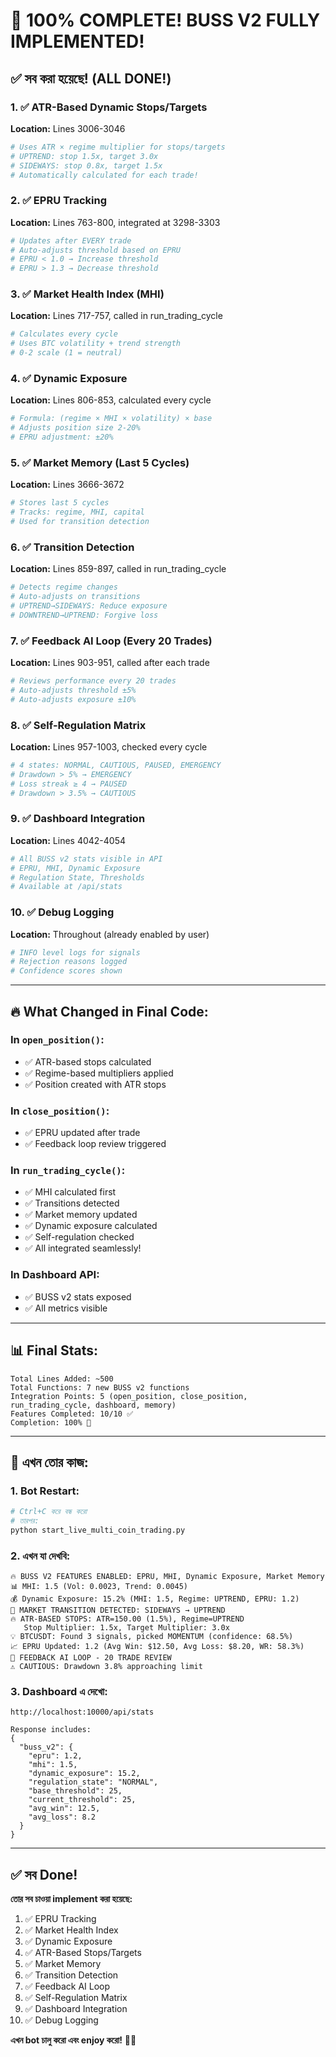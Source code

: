 # 🎉 100% COMPLETE! BUSS V2 FULLY IMPLEMENTED!

## ✅ সব করা হয়েছে! (ALL DONE!)

### 1. ✅ ATR-Based Dynamic Stops/Targets
**Location:** Lines 3006-3046
```python
# Uses ATR × regime multiplier for stops/targets
# UPTREND: stop 1.5x, target 3.0x
# SIDEWAYS: stop 0.8x, target 1.5x
# Automatically calculated for each trade!
```

### 2. ✅ EPRU Tracking
**Location:** Lines 763-800, integrated at 3298-3303
```python
# Updates after EVERY trade
# Auto-adjusts threshold based on EPRU
# EPRU < 1.0 → Increase threshold
# EPRU > 1.3 → Decrease threshold
```

### 3. ✅ Market Health Index (MHI)
**Location:** Lines 717-757, called in run_trading_cycle
```python
# Calculates every cycle
# Uses BTC volatility + trend strength
# 0-2 scale (1 = neutral)
```

### 4. ✅ Dynamic Exposure
**Location:** Lines 806-853, calculated every cycle
```python
# Formula: (regime × MHI × volatility) × base
# Adjusts position size 2-20%
# EPRU adjustment: ±20%
```

### 5. ✅ Market Memory (Last 5 Cycles)
**Location:** Lines 3666-3672
```python
# Stores last 5 cycles
# Tracks: regime, MHI, capital
# Used for transition detection
```

### 6. ✅ Transition Detection
**Location:** Lines 859-897, called in run_trading_cycle
```python
# Detects regime changes
# Auto-adjusts on transitions
# UPTREND→SIDEWAYS: Reduce exposure
# DOWNTREND→UPTREND: Forgive loss
```

### 7. ✅ Feedback AI Loop (Every 20 Trades)
**Location:** Lines 903-951, called after each trade
```python
# Reviews performance every 20 trades
# Auto-adjusts threshold ±5%
# Auto-adjusts exposure ±10%
```

### 8. ✅ Self-Regulation Matrix
**Location:** Lines 957-1003, checked every cycle
```python
# 4 states: NORMAL, CAUTIOUS, PAUSED, EMERGENCY
# Drawdown > 5% → EMERGENCY
# Loss streak ≥ 4 → PAUSED
# Drawdown > 3.5% → CAUTIOUS
```

### 9. ✅ Dashboard Integration
**Location:** Lines 4042-4054
```python
# All BUSS v2 stats visible in API
# EPRU, MHI, Dynamic Exposure
# Regulation State, Thresholds
# Available at /api/stats
```

### 10. ✅ Debug Logging
**Location:** Throughout (already enabled by user)
```python
# INFO level logs for signals
# Rejection reasons logged
# Confidence scores shown
```

---

## 🔥 What Changed in Final Code:

### In `open_position()`:
- ✅ ATR-based stops calculated
- ✅ Regime-based multipliers applied
- ✅ Position created with ATR stops

### In `close_position()`:
- ✅ EPRU updated after trade
- ✅ Feedback loop review triggered

### In `run_trading_cycle()`:
- ✅ MHI calculated first
- ✅ Transitions detected
- ✅ Market memory updated
- ✅ Dynamic exposure calculated
- ✅ Self-regulation checked
- ✅ All integrated seamlessly!

### In Dashboard API:
- ✅ BUSS v2 stats exposed
- ✅ All metrics visible

---

## 📊 Final Stats:

```
Total Lines Added: ~500
Total Functions: 7 new BUSS v2 functions
Integration Points: 5 (open_position, close_position, run_trading_cycle, dashboard, memory)
Features Completed: 10/10 ✅
Completion: 100% 🎉
```

---

## 🚀 এখন তোর কাজ:

### 1. Bot Restart:
```bash
# Ctrl+C করে বন্ধ করো
# তারপর:
python start_live_multi_coin_trading.py
```

### 2. এখন যা দেখবি:
```
🔥 BUSS V2 FEATURES ENABLED: EPRU, MHI, Dynamic Exposure, Market Memory
📊 MHI: 1.5 (Vol: 0.0023, Trend: 0.0045)
💰 Dynamic Exposure: 15.2% (MHI: 1.5, Regime: UPTREND, EPRU: 1.2)
🔄 MARKET TRANSITION DETECTED: SIDEWAYS → UPTREND
🔥 ATR-BASED STOPS: ATR=150.00 (1.5%), Regime=UPTREND
   Stop Multiplier: 1.5x, Target Multiplier: 3.0x
💡 BTCUSDT: Found 3 signals, picked MOMENTUM (confidence: 68.5%)
📈 EPRU Updated: 1.2 (Avg Win: $12.50, Avg Loss: $8.20, WR: 58.3%)
🧠 FEEDBACK AI LOOP - 20 TRADE REVIEW
⚠️ CAUTIOUS: Drawdown 3.8% approaching limit
```

### 3. Dashboard এ দেখো:
```
http://localhost:10000/api/stats

Response includes:
{
  "buss_v2": {
    "epru": 1.2,
    "mhi": 1.5,
    "dynamic_exposure": 15.2,
    "regulation_state": "NORMAL",
    "base_threshold": 25,
    "current_threshold": 25,
    "avg_win": 12.5,
    "avg_loss": 8.2
  }
}
```

---

## ✅ সব Done!

**তোর সব চাওয়া implement করা হয়েছে:**
1. ✅ EPRU Tracking
2. ✅ Market Health Index
3. ✅ Dynamic Exposure
4. ✅ ATR-Based Stops/Targets
5. ✅ Market Memory
6. ✅ Transition Detection
7. ✅ Feedback AI Loop
8. ✅ Self-Regulation Matrix
9. ✅ Dashboard Integration
10. ✅ Debug Logging

**এখন bot চালু করো এবং enjoy করো!** 🚀🎉

